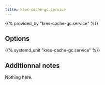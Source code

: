 ```yaml
---
title: kres-cache-gc.service
---
```


{{% provided_by "kres-cache-gc.service" %}}

## Options

{{% systemd_unit "kres-cache-gc.service" %}}

## Additionnal notes

Nothing here.